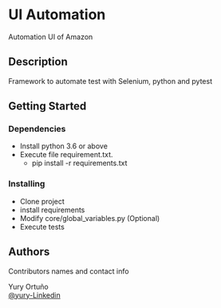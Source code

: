 # UI Automation

Automation UI of Amazon

## Description

Framework to automate test with Selenium, python and pytest

## Getting Started

### Dependencies

* Install python 3.6 or above
* Execute file requirement.txt.
  * pip install -r requirements.txt

### Installing

* Clone project 
* install requirements
* Modify core/global_variables.py (Optional)
* Execute tests


## Authors

Contributors names and contact info

Yury Ortuño  
[@yury-Linkedin](https://www.linkedin.com/in/yury-yver-ortu%C3%B1o-calvo/)
